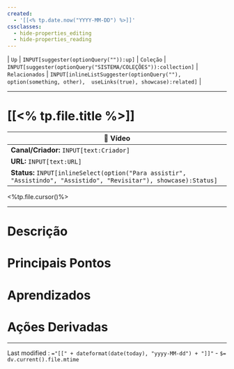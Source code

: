 ```yaml
---
created:
  - '[[<% tp.date.now("YYYY-MM-DD") %>]]'
cssclasses:
  - hide-properties_editing
  - hide-properties_reading
---
```

| `Up` | `INPUT[suggester(optionQuery("")):up]`    | `Coleção` | `INPUT[suggester(optionQuery("SISTEMA/COLEÇÕES")):collection]`   | `Relacionados` | `INPUT[inlineListSuggester(optionQuery(""), option(something, other),  useLinks(true), showcase):related]`  |

---
# [[<% tp.file.title %>]] 

|🎥 **Vídeo**|
|---|
|**Canal/Criador:** `INPUT[text:Criador]`|
|**URL:** `INPUT[text:URL]`|
|**Status:** `INPUT[inlineSelect(option("Para assistir", "Assistindo", "Assistido", "Revisitar"), showcase):Status]`|

<%tp.file.cursor()%>

---

# Descrição

# Principais Pontos

# Aprendizados

# Ações Derivadas

---

Last modified :   `="[[" + dateformat(date(today), "yyyy-MM-dd") + "]]"` - `$= dv.current().file.mtime`